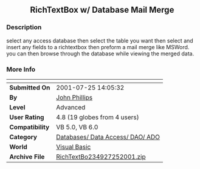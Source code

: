 ﻿<div align="center">

## RichTextBox w/ Database Mail Merge


</div>

### Description

select any access database then select the table you want then select and insert any fields to a richtextbox then preform a mail merge like MSWord. you can then browse through the database while viewing the merged data.
 
### More Info
 


<span>             |<span>
---                |---
**Submitted On**   |2001-07-25 14:05:32
**By**             |[John Phillips](https://github.com/Planet-Source-Code/PSCIndex/blob/master/ByAuthor/john-phillips.md)
**Level**          |Advanced
**User Rating**    |4.8 (19 globes from 4 users)
**Compatibility**  |VB 5\.0, VB 6\.0
**Category**       |[Databases/ Data Access/ DAO/ ADO](https://github.com/Planet-Source-Code/PSCIndex/blob/master/ByCategory/databases-data-access-dao-ado__1-6.md)
**World**          |[Visual Basic](https://github.com/Planet-Source-Code/PSCIndex/blob/master/ByWorld/visual-basic.md)
**Archive File**   |[RichTextBo234927252001\.zip](https://github.com/Planet-Source-Code/john-phillips-richtextbox-w-database-mail-merge__1-25489/archive/master.zip)








